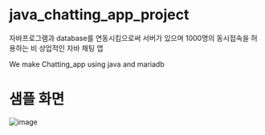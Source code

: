 # java_chatting_app_project

자바프로그램과 database를 연동시킴으로써 서버가 있으며 1000명의 동시접속을 허용하는 비 상업적인 자바 채팅 앱

We make Chatting_app using java and mariadb


# 샘플 화면
![image](https://user-images.githubusercontent.com/37824506/207031239-c81e81c8-aaa9-4f8d-af70-ddf41e27fb21.png)
